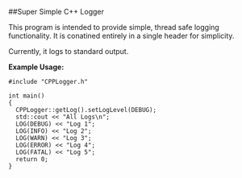 ##Super Simple C++ Logger

This program is intended to provide simple, thread safe logging functionality. It is conatined entirely in a single header for simplicity.

Currently, it logs to standard output.

**Example Usage:**
```
#include "CPPLogger.h"

int main()
{
  CPPLogger::getLog().setLogLevel(DEBUG);
  std::cout << "All Logs\n";
  LOG(DEBUG) << "Log 1";
  LOG(INFO) << "Log 2";
  LOG(WARN) << "Log 3";
  LOG(ERROR) << "Log 4";
  LOG(FATAL) << "Log 5";
  return 0;
}

```
